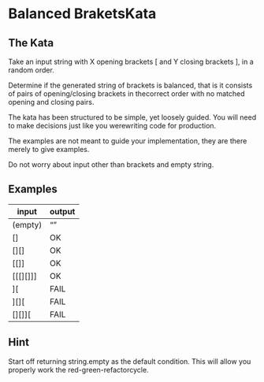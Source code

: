 # Balanced BraketsKata

## The Kata

Take an input string with X opening brackets [ and Y closing brackets ], in a random order.

Determine if the generated string of brackets is balanced, that is it consists of pairs of opening/closing brackets in thecorrect order with no matched opening and closing pairs.

The kata has been structured to be simple, yet loosely guided. You will need to make decisions just like you werewriting code for production.

The examples are not meant to guide your implementation, they are there merely to give examples.

Do not worry about input other than brackets and empty string.

## Examples

|input     |output|
|----------|------|
|(empty)   | “”   |
|[]        | OK   |
|[][]      | OK   |
|[[]]      | OK   |
|[[[][]]]  | OK   |
|][        | FAIL |
|][][      | FAIL |
|[][]][    | FAIL |


## Hint

Start off returning string.empty as the default condition. This will allow you properly work the red-green-refactorcycle.
